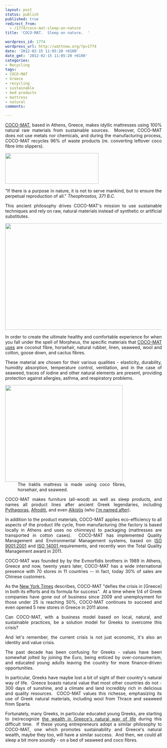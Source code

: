 ```yaml
---
layout: post
status: publish
published: true
redirect_from:
  - /1774/coco-mat-sleep-on-nature
title: 'COCO-MAT.  Sleep on nature.  '

wordpress_id: 1774
wordpress_url: http://wattnow.org/?p=1774
date: '2012-02-15 11:05:20 +0100'
date_gmt: '2012-02-15 11:05:20 +0100'
categories:
- Recycling
tags:
- COCO-MAT
- Greece
- recycling
- sustainable
- bed products
- mattress
- natural
comments:

---
```

<p style="text-align: justify;"><a href="http://www.coco-mat.com/?i=coco_int.en.home">COCO-MAT</a>, based in Athens, Greece, makes idyllic mattresses using 100% natural raw materials from sustainable sources. &nbsp;Moreover, COCO-MAT does not use metals nor chemicals, and&nbsp;during the manufacturing process, COCO-MAT recycles 96% of waste products (re. converting leftover coco fibre into slippers).</p>
<p style="text-align: justify;"><a href="http://www.coco-mat.com/?i=coco_fr.en.home"><img class="alignnone size-medium wp-image-1776" title="coco-mat-logo" src="{{ 'assets/from-wordpress/uploads/2012/02/coco-mat-logo-300x99.jpg' | relative_url }}" alt="" width="300" height="99" /></a></p>
<p style="text-align: justify;">"If there is a purpose in nature, it is not to serve mankind, but to ensure the perpetual reproduction of all."&nbsp;<em>Theophrastos, 371 B.C.</em></p>
<p style="text-align: justify;">This ancient philosophy drives COCO-MAT's mission to use sustainable techniques and rely on raw, natural materials instead of synthetic or artificial substitutes.</p>
<p style="text-align: justify;"><a href="http://www.coco-mat.com/?i=coco_fr.en.home"><img class="alignnone  wp-image-1779" title="coco-mat - idyllic2" src="{{ 'assets/from-wordpress/uploads/2012/02/coco-mat-idyllic2.png' | relative_url }}" alt="" width="645" height="343" /></a></p>
<p style="text-align: justify;">In order to create the ultimate healthy and comfortable experience for when you fall under the spell of Morpheus, the specific materials that&nbsp;<a href="http://www.coco-mat.com/resources/pdfs/EN%2CES%2CFR_Retail%20Catalogue%202010/#/21/zoomed">COCO-MAT uses</a>&nbsp;are&nbsp;coconut fibre, horsehair, natural rubber, linen, seaweed, wool and cotton, goose down, and cactus fibres.</p>
<p style="text-align: justify;">These material are chosen for their various qualities - elasticity, durability, humidity absorption, temperature control, ventilation, and in the case of seaweed, traces of iodine and other natural elements are present, providing protection against allergies, asthma, and respiratory problems.</p>
<div class="mceTemp" style="text-align: justify;">
<dl id="" class="wp-caption " style="width: 388px;">
<dt class="wp-caption-dt"><a href="http://www.coco-mat.com/?i=coco_fr.en.home"><img title="coco-mat - iraklis" src="{{ 'assets/from-wordpress/uploads/2012/02/coco-mat-iraklis.png' | relative_url }}" alt="" width="378" height="311" /></a></dt>
<dd class="wp-caption-dd">The Iraklis mattress is made using coco fibres, horsehair, and seaweed.</dd>
</dl>
</div>
<p style="text-align: justify;">COCO-MAT makes furniture (all-wood) as well as sleep products, and names all product lines after ancient Greek legendaries, including <a href="http://www.coco-mat.com/?i=coco_fr.en.sleep-products&amp;id=13&amp;m=309">Pythagoras</a>, <a href="http://www.coco-mat.com/?i=coco_fr.en.sleep-products&amp;id=2&amp;m=191">Afroditi</a>, and even <a href="http://www.coco-mat.com/?i=coco_fr.en.furniture&amp;id=132&amp;m=200">Alkistis</a>&nbsp;(who <a title="about" href="http://wattnow.org/about">I'm named after</a>).</p>
<p style="text-align: justify;">In addition to the product materials, COCO-MAT applies eco-efficiency to all aspects of the product life cycle, from manufacturing (the factory is based locally in Athens and uses no chimneys) to packaging (mattresses are transported in cotton cases). &nbsp;COCO-MAT has implemented Quality Management and Environmental Management systems, based on <a href="http://www.iso.org/iso/iso_9000_essentials">ISO 9001:2001</a> and <a href="http://www.iso.org/iso/iso_14000_essentials">ISO 14001 </a>requirements, and recently won the Total Quality Management award in 2011.</p>
<p style="text-align: justify;">COCO-MAT was founded by by the Evmorfidis brothers&nbsp;in 1989 in Athens, Greece and now, twenty years later, COCO-MAT has a wide international presence with 70 stores in 11 countries -- in fact, today 30% of sales are Chinese customers.</p>
<p style="text-align: justify;">As the <a href="http://www.nytimes.com/2012/02/19/magazine/the-way-greeks-live-now.html?_r=2&amp;pagewanted=all">New York Times</a> describes, COCO-MAT "defies the crisis in [Greece] in both its efforts and its formula for success". &nbsp;At a time where 1/4 of Greek companies have gone out of business since 2009 and unemployment for those under 25 is reaching 50%, COCO-MAT continues to succeed and even opened 5 new stores in Greece in 2011 alone.</p>
<p style="text-align: justify;">Can COCO-MAT, with a business model based on local, natural, and sustainable practices, be a solution model for Greeks to overcome this crisis?</p>
<p style="text-align: justify;">And let's remember, the current crisis is not just economic, it's also an identity and value crisis.</p>
<p style="text-align: justify;">The past decade has been confusing for Greeks - values have been somewhat jolted by joining the Euro, being enticed by over-consumerism, and educated young adults leaving the country for more finance-driven opportunities.</p>
<p style="text-align: justify;">In particular, Greeks have maybe lost a bit of sight of their country's natural way of life. &nbsp;Greece boasts natural value that most other countries do not - 300 days of sunshine, and a climate and land incredibly rich in delicious and quality resources. &nbsp;COCO-MAT values this richesse, emphasizing its use of Greek natural materials, including wool from Thrace and seaweed from Sparta.</p>
<p style="text-align: justify;">Fortunately, many Greeks, in particular educated young Greeks, are starting to (re)recognize&nbsp;<a href="http://www.nytimes.com/2012/01/09/world/europe/amid-economic-strife-greeks-look-to-farming-past.html?pagewanted=all">the wealth in Greece's natural way of life</a>&nbsp;during this difficult time. &nbsp;If these young entrepreneurs adopt a similar philosophy to COCO-MAT, one which promotes sustainability and Greece's natural wealth, maybe they too, will have a similar success. &nbsp;And then, we could all sleep a bit more soundly - on a bed of seaweed and coco fibres.</p>


